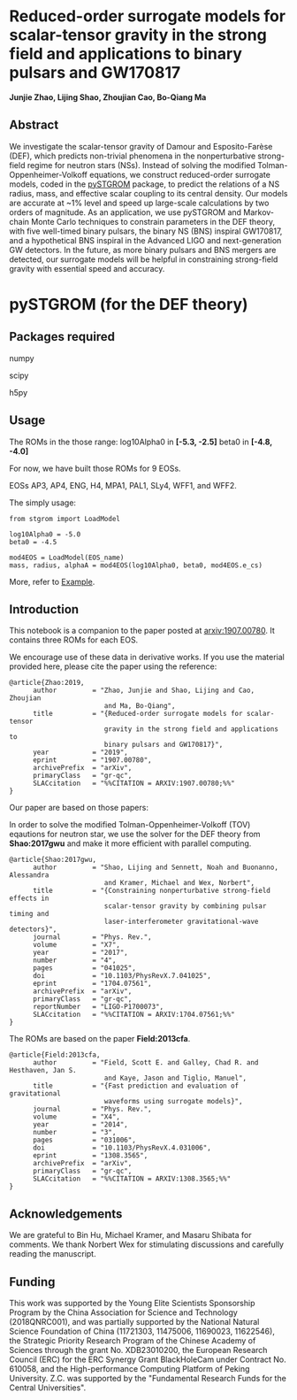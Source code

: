 # Reduced-order surrogate models for scalar-tensor gravity in the strong field and applications to binary pulsars and GW170817

**Junjie Zhao, Lijing Shao, Zhoujian Cao, Bo-Qiang Ma**


## Abstract
We investigate the scalar-tensor gravity of Damour and Esposito-Farèse (DEF),
which predicts non-trivial phenomena in the nonperturbative strong-field regime
for neutron stars (NSs). Instead of solving the modified
Tolman-Oppenheimer-Volkoff equations, we construct reduced-order surrogate
models, coded in the [pySTGROM](https://github.com/BenjaminDbb/pySTGROM#pystgrom-for-the-def-theory) package, to predict the relations of a NS
radius, mass, and effective scalar coupling to its central density. Our models
are accurate at ~1% level and speed up large-scale calculations by two
orders of magnitude. As an application, we use pySTGROM and Markov-chain
Monte Carlo techniques to constrain parameters in the DEF theory, with five
well-timed binary pulsars, the binary NS (BNS) inspiral GW170817, and a
hypothetical BNS inspiral in the Advanced LIGO and next-generation GW detectors.
In the future, as more binary pulsars and BNS mergers are detected, our
surrogate models will be helpful in constraining strong-field gravity with
essential speed and accuracy.

# pySTGROM (for the DEF theory)

## Packages required

numpy

scipy

h5py

## Usage

The ROMs in the those range:
log10Alpha0 in **[-5.3, -2.5]**
beta0 in **[-4.8, -4.0]**

For now, we have built those ROMs for 9 EOSs. 

EOSs AP3, AP4, ENG, H4, MPA1, PAL1, SLy4, WFF1, and WFF2.

The simply usage:
```
from stgrom import LoadModel

log10Alpha0 = -5.0
beta0 = -4.5

mod4EOS = LoadModel(EOS_name)
mass, radius, alphaA = mod4EOS(log10Alpha0, beta0, mod4EOS.e_cs)
```
More, refer to [Example](https://github.com/BenjaminDbb/pySTGROM/blob/master/Example.ipynb).

## Introduction

This notebook is a companion to the paper posted at [arxiv:1907.00780](https://arxiv.org/abs/1907.00780). It contains three ROMs for each EOS. 

We encourage use of these data in derivative works. If you use the material provided here, please cite the paper using the reference:
```
@article{Zhao:2019,
      author         = "Zhao, Junjie and Shao, Lijing and Cao, Zhoujian 
                        and Ma, Bo-Qiang",
      title          = "{Reduced-order surrogate models for scalar-tensor 
                        gravity in the strong field and applications to 
                        binary pulsars and GW170817}",
      year           = "2019",
      eprint         = "1907.00780",
      archivePrefix  = "arXiv",
      primaryClass   = "gr-qc",
      SLACcitation   = "%%CITATION = ARXIV:1907.00780;%%"
}
```
Our paper are based on those papers:

In order to solve the modified Tolman-Oppenheimer-Volkoff (TOV) eqautions for neutron star, we use the solver for the DEF theory from **Shao:2017gwu** and make it more efficient with parallel computing.

```
@article{Shao:2017gwu,
      author         = "Shao, Lijing and Sennett, Noah and Buonanno, Alessandra
                        and Kramer, Michael and Wex, Norbert",
      title          = "{Constraining nonperturbative strong-field effects in
                        scalar-tensor gravity by combining pulsar timing and
                        laser-interferometer gravitational-wave detectors}",
      journal        = "Phys. Rev.",
      volume         = "X7",
      year           = "2017",
      number         = "4",
      pages          = "041025",
      doi            = "10.1103/PhysRevX.7.041025",
      eprint         = "1704.07561",
      archivePrefix  = "arXiv",
      primaryClass   = "gr-qc",
      reportNumber   = "LIGO-P1700073",
      SLACcitation   = "%%CITATION = ARXIV:1704.07561;%%"
}
```
The ROMs are based on the paper **Field:2013cfa**. 

```
@article{Field:2013cfa,
      author         = "Field, Scott E. and Galley, Chad R. and Hesthaven, Jan S.
                        and Kaye, Jason and Tiglio, Manuel",
      title          = "{Fast prediction and evaluation of gravitational
                        waveforms using surrogate models}",
      journal        = "Phys. Rev.",
      volume         = "X4",
      year           = "2014",
      number         = "3",
      pages          = "031006",
      doi            = "10.1103/PhysRevX.4.031006",
      eprint         = "1308.3565",
      archivePrefix  = "arXiv",
      primaryClass   = "gr-qc",
      SLACcitation   = "%%CITATION = ARXIV:1308.3565;%%"
}
```
## Acknowledgements
We are grateful to Bin Hu, Michael Kramer, and Masaru
Shibata for comments. We thank Norbert Wex for stimulating
discussions and carefully reading the manuscript. 

## Funding
This work was supported by the Young Elite Scientists Sponsorship 
Program by the China Association for Science and Technology
(2018QNRC001), and was partially supported by the National
Natural Science Foundation of China (11721303, 11475006,
11690023, 11622546), the Strategic Priority Research Program of the 
Chinese Academy of Sciences through the grant
No. XDB23010200, the European Research Council (ERC)
for the ERC Synergy Grant BlackHoleCam under Contract
No. 610058, and the High-performance Computing Platform
of Peking University. Z.C. was supported by the "Fundamental Research 
Funds for the Central Universities".
